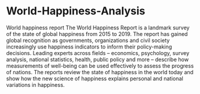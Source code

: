 # World-Happiness-Analysis
World happiness report
The World Happiness Report is a landmark survey of the state of global happiness from 2015 to 2019. The report has gained global recognition as governments, organizations and civil society increasingly use happiness indicators to inform their policy-making decisions. Leading experts across fields – economics, psychology, survey analysis, national statistics, health, public policy and more – describe how measurements of well-being can be used effectively to assess the progress of nations. The reports review the state of happiness in the world today and show how the new science of happiness explains personal and national variations in happiness.
